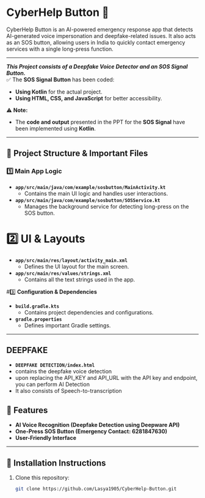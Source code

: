 # CyberHelp Button 🚨  

CyberHelp Button is an AI-powered emergency response app that detects AI-generated voice impersonation and deepfake-related issues. It also acts as an SOS button, allowing users in India to quickly contact emergency services with a single long-press function.  


---
***This Project consists of a Deepfake Voice Detector and an SOS Signal Button.***  
✅ The **SOS Signal Button** has been coded:  
- **Using Kotlin** for the actual project.  
- **Using HTML, CSS, and JavaScript** for better accessibility.  

⚠️ **Note:**  
- The **code and output** presented in the PPT for the **SOS Signal** have been implemented using **Kotlin**.
---

## 📂 Project Structure & Important Files  

### 1️⃣ **Main App Logic**  
- **`app/src/main/java/com/example/sosbutton/MainActivity.kt`**  
  - Contains the main UI logic and handles user interactions.  
- **`app/src/main/java/com/example/sosbutton/SOSService.kt`**  
  - Manages the background service for detecting long-press on the SOS button.  

# 2️⃣ **UI & Layouts**  
- **`app/src/main/res/layout/activity_main.xml`**  
  - Defines the UI layout for the main screen.  
- **`app/src/main/res/values/strings.xml`**  
  - Contains all the text strings used in the app.  

#3️⃣ **Configuration & Dependencies**  
- **`build.gradle.kts`**  
  - Contains project dependencies and configurations.  
- **`gradle.properties`**  
  - Defines important Gradle settings.  

---
## DEEPFAKE
- **`DEEPFAKE DETECTION/index.html`**
- contains the deepfake voice detection
- upon replacing the API_KEY  and API_URL with the API key and endpoint, you can perform AI     Detection
- It also consists of  Speech-to-transcription


## 🚀 Features  
- **AI Voice Recognition (Deepfake Detection using Deepware API)**  
- **One-Press SOS Button (Emergency Contact: 6281847630)**  
- **User-Friendly Interface**  

---

## 🔧 Installation Instructions  
1. Clone this repository:  
   ```sh
   git clone https://github.com/Lasya1905/CyberHelp-Button.git
